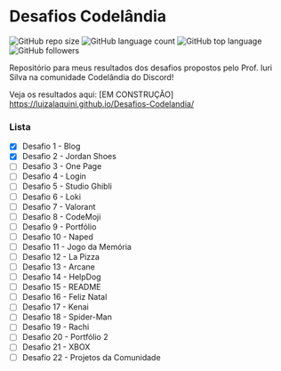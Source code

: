 # Desafios Codelândia
![GitHub repo size](https://img.shields.io/github/repo-size/luizalaquini/Desafios-Codelandia)
![GitHub language count](https://img.shields.io/github/languages/count/luizalaquini/Desafios-Codelandia)
![GitHub top language](https://img.shields.io/github/languages/top/luizalaquini/Desafios-Codelandia)
![GitHub followers](https://img.shields.io/github/followers/luizalaquini?label=Follow&style=social)

Repositório para meus resultados dos desafios propostos pelo Prof. Iuri Silva na comunidade Codelândia do Discord!

Veja os resultados aqui: [EM CONSTRUÇÃO]
https://luizalaquini.github.io/Desafios-Codelandia/

### Lista
- [X] Desafio 1 - Blog
- [X] Desafio 2 - Jordan Shoes
- [ ] Desafio 3 - One Page 
- [ ] Desafio 4 - Login
- [ ] Desafio 5 - Studio Ghibli
- [ ] Desafio 6 - Loki
- [ ] Desafio 7 - Valorant
- [ ] Desafio 8 - CodeMoji
- [ ] Desafio 9 - Portfólio
- [ ] Desafio 10 - Naped
- [ ] Desafio 11 - Jogo da Memória
- [ ] Desafio 12 - La Pizza
- [ ] Desafio 13 - Arcane
- [ ] Desafio 14 - HelpDog
- [ ] Desafio 15 - README
- [ ] Desafio 16 - Feliz Natal
- [ ] Desafio 17 - Kenai
- [ ] Desafio 18 - Spider-Man
- [ ] Desafio 19 - Rachi 
- [ ] Desafio 20 - Portfólio 2
- [ ] Desafio 21 - XBOX
- [ ] Desafio 22 - Projetos da Comunidade
